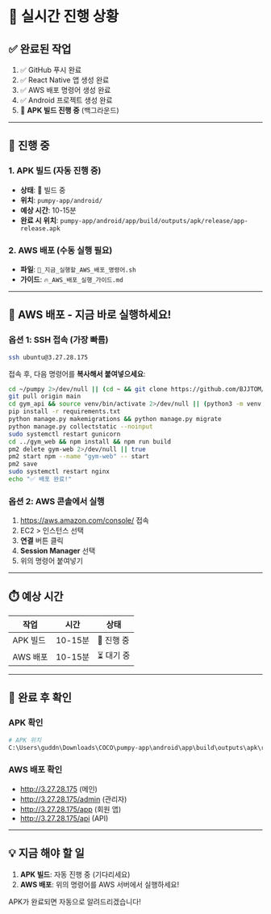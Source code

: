 # 🚀 실시간 진행 상황

## ✅ 완료된 작업

1. ✅ GitHub 푸시 완료
2. ✅ React Native 앱 생성 완료
3. ✅ AWS 배포 명령어 생성 완료
4. ✅ Android 프로젝트 생성 완료
5. 🔄 **APK 빌드 진행 중** (백그라운드)

---

## 🔄 진행 중

### 1. APK 빌드 (자동 진행 중)
- **상태**: 🔄 빌드 중
- **위치**: `pumpy-app/android/`
- **예상 시간**: 10-15분
- **완료 시 위치**: `pumpy-app/android/app/build/outputs/apk/release/app-release.apk`

### 2. AWS 배포 (수동 실행 필요)
- **파일**: `🎯_지금_실행할_AWS_배포_명령어.sh`
- **가이드**: `🔥_AWS_배포_실행_가이드.md`

---

## 🎯 AWS 배포 - 지금 바로 실행하세요!

### 옵션 1: SSH 접속 (가장 빠름)

```bash
ssh ubuntu@3.27.28.175
```

접속 후, 다음 명령어를 **복사해서 붙여넣으세요**:

```bash
cd ~/pumpy 2>/dev/null || (cd ~ && git clone https://github.com/BJJTOM/pumpy.git && cd pumpy)
git pull origin main
cd gym_api && source venv/bin/activate 2>/dev/null || (python3 -m venv venv && source venv/bin/activate)
pip install -r requirements.txt
python manage.py makemigrations && python manage.py migrate
python manage.py collectstatic --noinput
sudo systemctl restart gunicorn
cd ../gym_web && npm install && npm run build
pm2 delete gym-web 2>/dev/null || true
pm2 start npm --name "gym-web" -- start
pm2 save
sudo systemctl restart nginx
echo "✅ 배포 완료!"
```

### 옵션 2: AWS 콘솔에서 실행

1. https://aws.amazon.com/console/ 접속
2. EC2 > 인스턴스 선택
3. **연결** 버튼 클릭
4. **Session Manager** 선택
5. 위의 명령어 붙여넣기

---

## ⏱️ 예상 시간

| 작업 | 시간 | 상태 |
|------|------|------|
| APK 빌드 | 10-15분 | 🔄 진행 중 |
| AWS 배포 | 10-15분 | ⏳ 대기 중 |

---

## 📱 완료 후 확인

### APK 확인
```bash
# APK 위치
C:\Users\guddn\Downloads\COCO\pumpy-app\android\app\build\outputs\apk\release\app-release.apk
```

### AWS 배포 확인
- http://3.27.28.175 (메인)
- http://3.27.28.175/admin (관리자)
- http://3.27.28.175/app (회원 앱)
- http://3.27.28.175/api (API)

---

## 💡 지금 해야 할 일

1. **APK 빌드**: 자동 진행 중 (기다리세요)
2. **AWS 배포**: 위의 명령어를 AWS 서버에서 실행하세요!

APK가 완료되면 자동으로 알려드리겠습니다!


